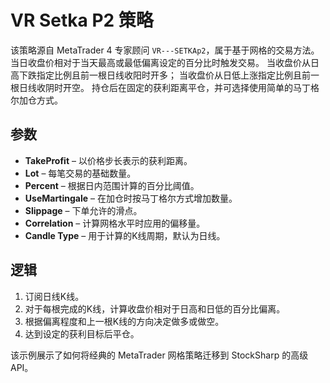 # VR Setka P2 策略

该策略源自 MetaTrader 4 专家顾问 `VR---SETKAp2`，属于基于网格的交易方法。
当日收盘价相对于当天最高或最低偏离设定的百分比时触发交易。
当收盘价从日高下跌指定比例且前一根日线收阳时开多；
当收盘价从日低上涨指定比例且前一根日线收阴时开空。
持仓后在固定的获利距离平仓，并可选择使用简单的马丁格尔加仓方式。

## 参数
- **TakeProfit** – 以价格步长表示的获利距离。
- **Lot** – 每笔交易的基础数量。
- **Percent** – 根据日内范围计算的百分比阈值。
- **UseMartingale** – 在加仓时按马丁格尔方式增加数量。
- **Slippage** – 下单允许的滑点。
- **Correlation** – 计算网格水平时应用的偏移量。
- **Candle Type** – 用于计算的K线周期，默认为日线。

## 逻辑
1. 订阅日线K线。
2. 对于每根完成的K线，计算收盘价相对于日高和日低的百分比偏离。
3. 根据偏离程度和上一根K线的方向决定做多或做空。
4. 达到设定的获利目标后平仓。

该示例展示了如何将经典的 MetaTrader 网格策略迁移到 StockSharp 的高级 API。
